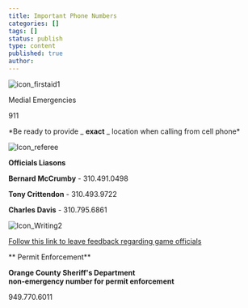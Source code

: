 ```yaml
---
title: Important Phone Numbers
categories: []
tags: []
status: publish
type: content
published: true
author: 
---
```

![icon_firstaid1](http://mvcowboysfootball.files.wordpress.com/2013/07/icon_firstaid11.jpg)

Medial Emergencies

911

\*Be ready to provide _ **exact** _ location when calling from cell phone\*

![Icon_referee](http://mvcowboysfootball.files.wordpress.com/2013/07/icon_referee1.jpg)

**Officials Liasons**

**Bernard McCrumby** - 310.491.0498

**Tony Crittendon** - 310.493.9722

**Charles Davis** - 310.795.6861

![Icon_Writing2](http://mvcowboysfootball.files.wordpress.com/2013/07/icon_writing2.jpg)

[Follow this link to leave feedback regarding game officials](http://www.pccfootballcheer.com/feedback)

** Permit Enforcement**

**Orange County Sheriff's Department**  
**non-emergency number for permit enforcement**

949.770.6011


